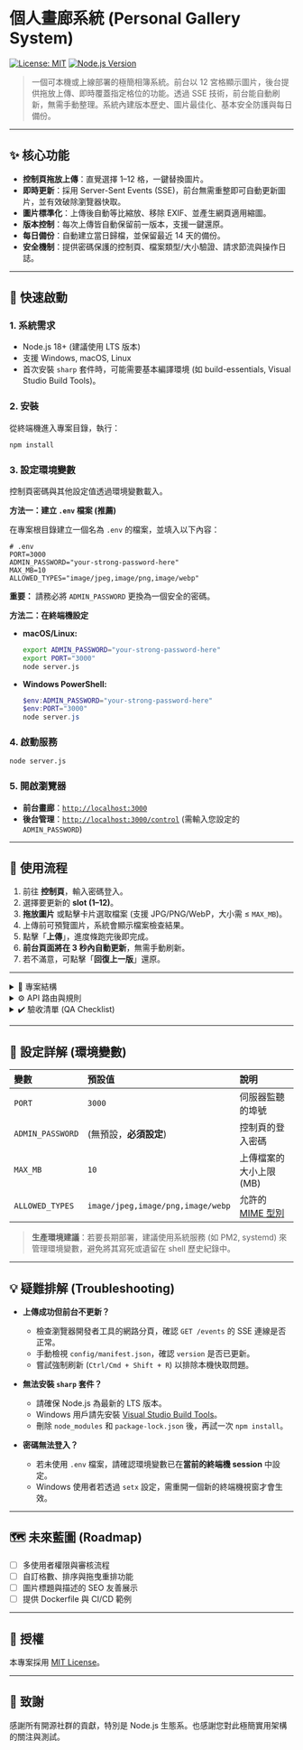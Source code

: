 # 個人畫廊系統 (Personal Gallery System)

[![License: MIT](https://img.shields.io/badge/License-MIT-yellow.svg)](https://opensource.org/licenses/MIT)
[![Node.js Version](https://img.shields.io/badge/Node.js-%3E%3D18-blue.svg)](https://nodejs.org/)

> 一個可本機或上線部署的極簡相簿系統。前台以 12 宮格顯示圖片，後台提供拖放上傳、即時覆蓋指定格位的功能。透過 SSE 技術，前台能自動刷新，無需手動整理。系統內建版本歷史、圖片最佳化、基本安全防護與每日備份。

---

## ✨ 核心功能

*   **控制頁拖放上傳**：直覺選擇 1–12 格，一鍵替換圖片。
*   **即時更新**：採用 Server-Sent Events (SSE)，前台無需重整即可自動更新圖片，並有效破除瀏覽器快取。
*   **圖片標準化**：上傳後自動等比縮放、移除 EXIF、並產生網頁適用縮圖。
*   **版本控制**：每次上傳皆自動保留前一版本，支援一鍵還原。
*   **每日備份**：自動建立當日歸檔，並保留最近 14 天的備份。
*   **安全機制**：提供密碼保護的控制頁、檔案類型/大小驗證、請求節流與操作日誌。

---

## 🚀 快速啟動

### 1. 系統需求

*   Node.js 18+ (建議使用 LTS 版本)
*   支援 Windows, macOS, Linux
*   首次安裝 `sharp` 套件時，可能需要基本編譯環境 (如 build-essentials, Visual Studio Build Tools)。

### 2. 安裝

從終端機進入專案目錄，執行：
```bash
npm install
```

### 3. 設定環境變數

控制頁密碼與其他設定值透過環境變數載入。

**方法一：建立 `.env` 檔案 (推薦)**

在專案根目錄建立一個名為 `.env` 的檔案，並填入以下內容：

```dotenv
# .env
PORT=3000
ADMIN_PASSWORD="your-strong-password-here"
MAX_MB=10
ALLOWED_TYPES="image/jpeg,image/png,image/webp"
```
**重要：** 請務必將 `ADMIN_PASSWORD` 更換為一個安全的密碼。

**方法二：在終端機設定**

*   **macOS/Linux:**
    ```bash
    export ADMIN_PASSWORD="your-strong-password-here"
    export PORT="3000"
    node server.js
    ```
*   **Windows PowerShell:**
    ```powershell
    $env:ADMIN_PASSWORD="your-strong-password-here"
    $env:PORT="3000"
    node server.js
    ```

### 4. 啟動服務

```bash
node server.js
```

### 5. 開啟瀏覽器

*   **前台畫廊**：[`http://localhost:3000`](http://localhost:3000)
*   **後台管理**：[`http://localhost:3000/control`](http://localhost:3000/control) (需輸入您設定的 `ADMIN_PASSWORD`)

---

## 📝 使用流程

1.  前往 **控制頁**，輸入密碼登入。
2.  選擇要更新的 **slot (1–12)**。
3.  **拖放圖片** 或點擊卡片選取檔案 (支援 JPG/PNG/WebP，大小需 ≤ `MAX_MB`)。
4.  上傳前可預覽圖片，系統會顯示檔案檢查結果。
5.  點擊「**上傳**」，進度條跑完後即完成。
6.  **前台頁面將在 3 秒內自動更新**，無需手動刷新。
7.  若不滿意，可點擊「**回復上一版**」還原。

---

<details>
<summary>📂 專案結構</summary>

```
.
├── .env                      # 環境變數設定檔 (建議)
├── package.json
├── server.js                 # 主要後端服務
├── config/
│   └── manifest.json         # 12 格的版本資訊與中繼資料
├── public/
│   ├── index.html            # 前台畫廊
│   ├── control.html          # 後台控制頁
│   ├── css/style.css
│   ├── js/gallery.js         # 前台互動 (SSE, Lightbox)
│   └── js/control.js         # 後台互動 (上傳, 預覽)
├── images/
│   └── slot1.jpg ...         # 前台實際讀取的 12 張圖
├── storage/
│   ├── originals/            # 歷史原檔
│   ├── thumbs/               # 控制頁縮圖
│   └── backup/               # 每日備份
├── logs/
│   └── YYYY-MM-DD.log        # 每日操作日誌
└── README.md
```
> **注意**：初次啟動時，若 `public/images/` 目錄為空，可先放置佔位圖，或直接由控制頁上傳後自動產生。

</details>

<details>
<summary>⚙️ API 路由與規則</summary>

| 方法   | 路徑                     | 說明                                          |
| :--- | :--------------------- | :------------------------------------------ |
| GET  | `/`                    | 前台畫廊頁                                       |
| GET  | `/control`             | 控制頁（需密碼）                                    |
| GET  | `/manifest.json`       | 讀取目前 slot 狀態與版本                             |
| GET  | `/events`              | **SSE 事件流**：有更新/回復時推送 `{slot, version}` |
| POST | `/upload?slot=<1..12>` | 上傳並替換指定格位                                   |
| POST | `/revert?slot=<1..12>` | 回復上一版                                      |

#### 上傳規則

*   **型別**：`image/jpeg`, `image/png`, `image/webp` (包含「魔術位元組」檢查)。
*   **大小**：≤ `MAX_MB` MB。
*   **標準化**：圖片長邊將被縮放至 1600px (品質 82)，移除 EXIF，並統一輸出為 JPG 格式至 `public/images/slotX.jpg`。
*   **縮圖**：同步產生約 400px 寬的縮圖至 `storage/thumbs/slotX.jpg`。
*   **版本**：`manifest.json` 中對應 slot 的 `version` 會 +1，並透過 SSE 通知前台更新。

#### HTTP 回應碼

*   `200` 成功
*   `400` 請求無效 (缺少 `slot` 或檔案)
*   `401` 未授權 (密碼錯誤)
*   `413` 檔案過大
*   `415` 檔案類型不支援
*   `429` 請求過於頻繁
*   `500` 伺服器內部錯誤

</details>

<details>
<summary>✔️ 驗收清單 (QA Checklist)</summary>

- [ ] 進入 `/control`，輸入密碼後可見 12 張卡片。
- [ ] 拖放一張合規的圖片 (如 ≤10MB 的 PNG/JPG) 到 slot 3 → 上傳成功 → 前台在 3 秒內自動更新圖片。
- [ ] 連續上傳 3 次 → `manifest.json` 中該 slot 的 `version` 應增加 3，且前台圖片 URL (`?v=...`) 會隨之變化。
- [ ] 上傳一個 `.txt` 或偽裝副檔名的檔案 → 應回傳 415 錯誤。
- [ ] 上傳超過 `MAX_MB` 的檔案 → 應回傳 413 錯誤。
- [ ] 點擊「回復上一版」→ 前台圖片即時還原。
- [ ] 系統會自動建立 `storage/backup/YYYYMMDD/` 備份目錄。
- [ ] 執行超過 14 天後，舊的備份會被自動清除。

</details>

---

## 🔧 設定詳解 (環境變數)

| 變數               | 預設值                               | 說明                                     |
| :--------------- | :--------------------------------- | :--------------------------------------- |
| `PORT`           | `3000`                             | 伺服器監聽的埠號                           |
| `ADMIN_PASSWORD` | (無預設，**必須設定**)                  | 控制頁的登入密碼                           |
| `MAX_MB`         | `10`                               | 上傳檔案的大小上限 (MB)                    |
| `ALLOWED_TYPES`  | `image/jpeg,image/png,image/webp`  | 允許的 [MIME 型別](https://developer.mozilla.org/en-US/docs/Web/HTTP/Basics_of_HTTP/MIME_types/Common_types) |

> **生產環境建議**：若要長期部署，建議使用系統服務 (如 PM2, systemd) 來管理環境變數，避免將其寫死或遺留在 shell 歷史紀錄中。

---

## 💡 疑難排解 (Troubleshooting)

*   **上傳成功但前台不更新？**
    *   檢查瀏覽器開發者工具的網路分頁，確認 `GET /events` 的 SSE 連線是否正常。
    *   手動檢視 `config/manifest.json`，確認 `version` 是否已更新。
    *   嘗試強制刷新 (`Ctrl/Cmd + Shift + R`) 以排除本機快取問題。

*   **無法安裝 `sharp` 套件？**
    *   請確保 Node.js 為最新的 LTS 版本。
    *   Windows 用戶請先安裝 [Visual Studio Build Tools](https://visualstudio.microsoft.com/visual-cpp-build-tools/)。
    *   刪除 `node_modules` 和 `package-lock.json` 後，再試一次 `npm install`。

*   **密碼無法登入？**
    *   若未使用 `.env` 檔案，請確認環境變數已在**當前的終端機 session** 中設定。
    *   Windows 使用者若透過 `setx` 設定，需重開一個新的終端機視窗才會生效。

---

## 🗺️ 未來藍圖 (Roadmap)

*   [ ] 多使用者權限與審核流程
*   [ ] 自訂格數、排序與拖曳重排功能
*   [ ] 圖片標題與描述的 SEO 友善展示
*   [ ] 提供 Dockerfile 與 CI/CD 範例

---

## 📜 授權

本專案採用 [MIT License](https://opensource.org/licenses/MIT)。

---

## 🙏 致謝

感謝所有開源社群的貢獻，特別是 Node.js 生態系。也感謝您對此極簡實用架構的關注與測試。